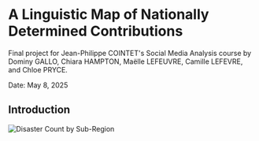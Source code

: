 # A Linguistic Map of Nationally Determined Contributions
Final project for Jean-Philippe COINTET's Social Media Analysis course by Dominy GALLO, Chiara HAMPTON, Maëlle LEFEUVRE, Camille LEFEVRE, and Chloe PRYCE.

Date: May 8, 2025

## Introduction

![Disaster Count by Sub-Region](https://github.com/user-attachments/assets/748d643d-0394-463a-8dd0-575dbb920c2a)
